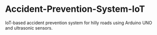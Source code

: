 # Accident-Prevention-System-IoT
IoT-based accident prevention system for hilly roads using Arduino UNO and ultrasonic sensors.
